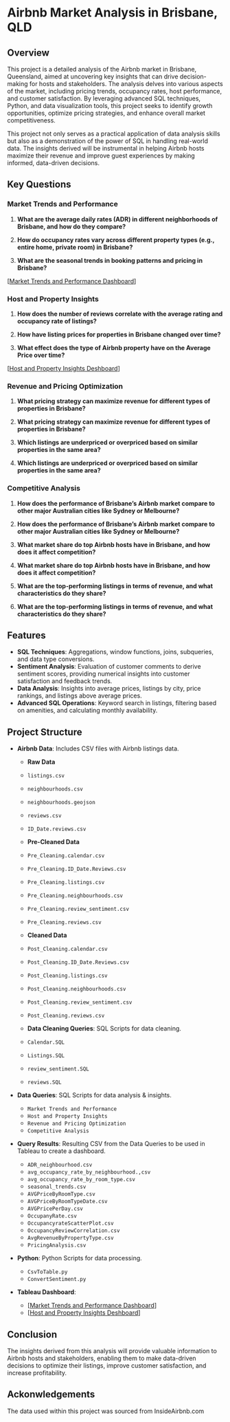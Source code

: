 # Airbnb Market Analysis in Brisbane, QLD

## Overview

This project is a detailed analysis of the Airbnb market in Brisbane, Queensland, aimed at uncovering key insights that can drive decision-making for hosts and stakeholders. The analysis delves into various aspects of the market, including pricing trends, occupancy rates, host performance, and customer satisfaction. By leveraging advanced SQL techniques, Python, and data visualization tools, this project seeks to identify growth opportunities, optimize pricing strategies, and enhance overall market competitiveness.

This project not only serves as a practical application of data analysis skills but also as a demonstration of the power of SQL in handling real-world data. The insights derived will be instrumental in helping Airbnb hosts maximize their revenue and improve guest experiences by making informed, data-driven decisions.


## Key Questions

### Market Trends and Performance
1. **What are the average daily rates (ADR) in different neighborhoods of Brisbane, and how do they compare?**

2. **How do occupancy rates vary across different property types (e.g., entire home, private room) in Brisbane?**

3. **What are the seasonal trends in booking patterns and pricing in Brisbane?**

[[Market Trends and Performance Dashboard](https://public.tableau.com/app/profile/alexander.harris7255/viz/BrisbaneQLDMarketTrendsPerformance/Dashboard1?publish=yes)]

### Host and Property Insights

1. **How does the number of reviews correlate with the average rating and occupancy rate of listings?**

2. **How have listing prices for properties in Brisbane changed over time?**

3. **What effect does the type of Airbnb property have on the Average Price over time?**

[[Host and Property Insights Deshboard](https://public.tableau.com/app/profile/alexander.harris7255/viz/HostandPropertyInsightDashboard_17262409787800/Dashboard1)]

### Revenue and Pricing Optimization
1. **What pricing strategy can maximize revenue for different types of properties in Brisbane?**
1. **What pricing strategy can maximize revenue for different types of properties in Brisbane?**

2. **Which listings are underpriced or overpriced based on similar properties in the same area?**
2. **Which listings are underpriced or overpriced based on similar properties in the same area?**


### Competitive Analysis
1. **How does the performance of Brisbane’s Airbnb market compare to other major Australian cities like Sydney or Melbourne?**
1. **How does the performance of Brisbane’s Airbnb market compare to other major Australian cities like Sydney or Melbourne?**

2. **What market share do top Airbnb hosts have in Brisbane, and how does it affect competition?**
2. **What market share do top Airbnb hosts have in Brisbane, and how does it affect competition?**

3. **What are the top-performing listings in terms of revenue, and what characteristics do they share?**
3. **What are the top-performing listings in terms of revenue, and what characteristics do they share?**



## Features

- **SQL Techniques**: Aggregations, window functions, joins, subqueries, and data type conversions.
- **Sentiment Analysis**: Evaluation of customer comments to derive sentiment scores, providing numerical insights into customer satisfaction and feedback trends.
- **Data Analysis**: Insights into average prices, listings by city, price rankings, and listings above average prices.
- **Advanced SQL Operations**: Keyword search in listings, filtering based on amenities, and calculating monthly availability.

## Project Structure

- **Airbnb Data**: Includes CSV files with Airbnb listings data.

  - **Raw Data**

  - `listings.csv`
  - `neighbourhoods.csv`
  - `neighbourhoods.geojson`
  - `reviews.csv`
  - `ID_Date.reviews.csv`

  - **Pre-Cleaned Data**
 
  - `Pre_Cleaning.calendar.csv` 
  - `Pre_Cleaning.ID_Date.Reviews.csv` 
  - `Pre_Cleaning.listings.csv` 
  - `Pre_Cleaning.neighbourhoods.csv` 
  - `Pre_Cleaning.review_sentiment.csv` 
  - `Pre_Cleaning.reviews.csv`

  - **Cleaned Data**

  - `Post_Cleaning.calendar.csv`
  - `Post_Cleaning.ID_Date.Reviews.csv` 
  - `Post_Cleaning.listings.csv` 
  - `Post_Cleaning.neighbourhoods.csv` 
  - `Post_Cleaning.review_sentiment.csv` 
  - `Post_Cleaning.reviews.csv`
  
  - **Data Cleaning Queries**: SQL Scripts for data cleaning.
  - `Calendar.SQL`
  - `Listings.SQL`
  - `review_sentiment.SQL`
  - `reviews.SQL`
  
- **Data Queries**: SQL Scripts for data analysis & insights.
  - `Market Trends and Performance`
  - `Host and Property Insights`
  - `Revenue and Pricing Optimization`
  - `Competitive Analysis`


- **Query Results**: Resulting CSV from the Data Queries to be used in Tableau to create a dashboard. 
  - `ADR_neighbourhood.csv`
  - `avg_occupancy_rate_by_neighbourhood.,csv`
  - `avg_occupancy_rate_by_room_type.csv`
  - `seasonal_trends.csv`
  - `AVGPriceByRoomType.csv`
  - `AVGPriceByRoomTypeDate.csv`
  - `AVGPricePerDay.csv`
  - `OccupanyRate.csv`
  - `OccupancyrateScatterPlot.csv`
  - `OccupancyReviewCorrelation.csv`
  - `AvgRevenueByPropertyType.csv`
  - `PricingAnalysis.csv`

- **Python**: Python Scripts for data processing.
  - `CsvToTable.py`
  - `ConvertSentiment.py`


- **Tableau Dashboard**:
  - [[Market Trends and Performance Dashboard](https://public.tableau.com/app/profile/alexander.harris7255/viz/BrisbaneQLDMarketTrendsPerformance/Dashboard1?publish=yes)]
  - [[Host and Property Insights Deshboard](https://public.tableau.com/app/profile/alexander.harris7255/viz/HostandPropertyInsightDashboard_17262409787800/Dashboard1)]
  
  


## Conclusion
The insights derived from this analysis will provide valuable information to Airbnb hosts and stakeholders, enabling them to make data-driven decisions to optimize their listings, improve customer satisfaction, and increase profitability.

## Ackonwledgements 

The data used within this project was sourced from InsideAirbnb.com 

